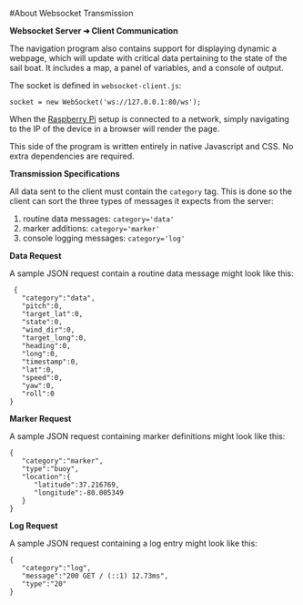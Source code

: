#About Websocket Transmission

**Websocket Server ➜ Client Communication**

The navigation program also contains support for displaying dynamic a webpage, which will update with critical data pertaining to the state of the sail boat. It includes a map, a panel of variables, and a console of output.

The socket is defined in `websocket-client.js`:

    socket = new WebSocket('ws://127.0.0.1:80/ws');

When the [Raspberry Pi](http://www.raspberrypi.org/) setup is connected to a network, simply navigating to the IP of the device in a browser will render the page.

This side of the program is written entirely in native Javascript and CSS. No extra dependencies are required.

**Transmission Specifications**

All data sent to the client must contain the `category` tag. This is done so the client can sort the three types of messages it expects from the server:

 1. routine data messages: `category='data'`
 2. marker additions: `category='marker'`
 3. console logging messages: `category='log'`

**Data Request**

A sample JSON request contain a routine data message might look like this:

     {  
       "category":"data",
       "pitch":0,
       "target_lat":0,
       "state":0,
       "wind_dir":0,
       "target_long":0,
       "heading":0,
       "long":0,
       "timestamp":0,
       "lat":0,
       "speed":0,
       "yaw":0,
       "roll":0
    }


**Marker Request**

A sample JSON request containing marker definitions might look like this:

    {  
       "category":"marker",
       "type":"buoy",
       "location":{  
          "latitude":37.216769,
          "longitude":-80.005349
       }
    }


**Log Request**

A sample JSON request containing a log entry might look like this:

    {  
       "category":"log",
       "message":"200 GET / (::1) 12.73ms",
       "type":"20"
    }

